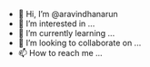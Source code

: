 - 👋 Hi, I’m @aravindhanarun
- 👀 I’m interested in ...
- 🌱 I’m currently learning ...
- 💞️ I’m looking to collaborate on ...
- 📫 How to reach me ...

<!---
aravindhanarun/aravindhanarun is a ✨ special ✨ repository because its `README.md` (this file) appears on your GitHub profile.
You can click the Preview link to take a look at your changes.
--->
